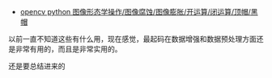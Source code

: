 


- [opencv python 图像形态学操作/图像腐蚀/图像膨胀/开运算/闭运算/顶帽/黑帽](https://segmentfault.com/a/1190000015650320)


以前一直不知道这些有什么用，现在感觉，最起码在数据增强和数据预处理方面还是非常有用的，而且是非常实用的。

还是要总结进来的
